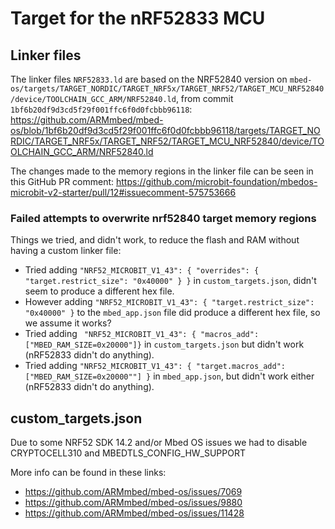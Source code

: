 # Target for the nRF52833 MCU

## Linker files

The linker files `NRF52833.ld` are based on the NRF52840 version on 
`mbed-os/targets/TARGET_NORDIC/TARGET_NRF5x/TARGET_NRF52/TARGET_MCU_NRF52840/device/TOOLCHAIN_GCC_ARM/NRF52840.ld`,
from commit `1bf6b20df9d3cd5f29f001ffc6f0d0fcbbb96118`:
https://github.com/ARMmbed/mbed-os/blob/1bf6b20df9d3cd5f29f001ffc6f0d0fcbbb96118/targets/TARGET_NORDIC/TARGET_NRF5x/TARGET_NRF52/TARGET_MCU_NRF52840/device/TOOLCHAIN_GCC_ARM/NRF52840.ld

The changes made to the memory regions in the linker file can be seen in this
GitHub PR comment:
https://github.com/microbit-foundation/mbedos-microbit-v2-starter/pull/12#issuecomment-575753666

### Failed attempts to overwrite nrf52840 target memory regions

Things we tried, and didn't work, to reduce the flash and RAM without having a
custom linker file:

- Tried adding `"NRF52_MICROBIT_V1_43": { "overrides": { "target.restrict_size": "0x40000" } }`
  in `custom_targets.json`, didn't seem to produce a different hex file.
- However adding `"NRF52_MICROBIT_V1_43": { "target.restrict_size": "0x40000" }`
  to the `mbed_app.json` file did produce a different hex file, so we assume
  it works?
- Tried adding ` "NRF52_MICROBIT_V1_43": { "macros_add": ["MBED_RAM_SIZE=0x20000"]}`
  in `custom_targets.json` but didn't work (nRF52833 didn't do anything).
- Tried adding `"NRF52_MICROBIT_V1_43": { "target.macros_add": ["MBED_RAM_SIZE=0x20000""] }`
  in `mbed_app.json`, but didn't work either (nRF52833 didn't do anything).


## custom_targets.json

Due to some NRF52 SDK 14.2 and/or Mbed OS issues we had to disable
CRYPTOCELL310 and MBEDTLS_CONFIG_HW_SUPPORT

More info can be found in these links:
- https://github.com/ARMmbed/mbed-os/issues/7069
- https://github.com/ARMmbed/mbed-os/issues/9880
- https://github.com/ARMmbed/mbed-os/issues/11428
